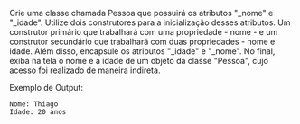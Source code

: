 Crie uma classe chamada Pessoa que possuirá os atributos "_nome" e "_idade". Utilize dois construtores para a inicialização desses atributos. Um construtor primário que trabalhará com uma propriedade - nome - e um construtor secundário que trabalhará com duas propriedades - nome e idade. Além disso, encapsule os atributos "_idade" e "_nome". No final, exiba na tela o nome e a idade de um objeto da classe "Pessoa", cujo acesso foi realizado de maneira indireta.

Exemplo de Output:
~~~
Nome: Thiago
Idade: 20 anos
~~~